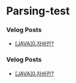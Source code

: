 # Parsing-test


### Velog Posts

- [[JAVA]0.자바란?](https://velog.io/@jocker/JAVA0%EC%9E%90%EB%B0%94%EB%9E%80)
### Velog Posts

- [[JAVA]0.자바란?](https://velog.io/@jocker/JAVA0.%EC%9E%90%EB%B0%94%EB%9E%80%3F)
